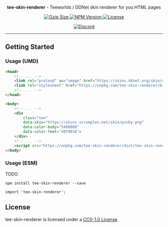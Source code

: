 <p align="center"><b>tee-skin-renderer</b> - Teeworlds / DDNet skin renderer for you HTML pages</p>

<p align="center">
    <a href="https://unpkg.com/tee-skin-renderer/dist/tee-skin-renderer.umd.cjs">
        <img
            src="https://img.badgesize.io/https://unpkg.com/tee-skin-renderer/dist/tee-skin-renderer.umd.cjs?compression=gzip&style=flat-square"
            alt="Gzip Size"
        />
    </a>
    <a href="https://www.npmjs.com/package/tee-skin-renderer">
        <img
            src="https://img.shields.io/npm/v/tee-skin-renderer.svg?style=flat-square&colorB=51C838"
            alt="NPM Version"
        />
    </a>
    <a href="https://github.com/tee-community/tee-skin-renderer/blob/main/LICENSE">
        <img
            src="https://img.shields.io/github/license/tee-community/tee-skin-renderer.svg?style=flat-square"
            alt="License"
        />
    </a>
</p>

<p align="center">
    <a href="https://tee.community/discord">
        <img
            src="https://img.shields.io/discord/218693173130690561.svg?label=%E2%99%A5%20tee.community&logo=discord&logoColor=ffffff&color=7389D8&labelColor=6A7EC2&style=flat-square"
            alt="Discord"
        />
    </a>
</p>

---

## Getting Started

### Usage (UMD)

```html
<head>
    <!-- ... -->
    <link rel="preload" as="image" href="https://skins.ddnet.org/skin/community/default.png">
    <link rel="stylesheet" href="https://unpkg.com/tee-skin-renderer/dist/tee-skin-renderer.css">
    <!-- ... -->
</head>

<body>
    <!-- ... -->
    <div
        class="tee"
        data-skin="https://skins.scrumplex.net/skin/pinky.png"
        data-color-body="5498880"
        data-color-feet="3079936">
    </div>
    <!-- ... -->
    <script src="https://unpkg.com/tee-skin-renderer/dist/tee-skin-renderer.umd.cjs"></script>
</body>
```

### Usage (ESM)

TODO

```console
npm install tee-skin-renderer --save
```

```console
import 'tee-skin-renderer';
```

## License

tee-skin-renderer is licensed under a [CC0-1.0 License](./LICENSE).
